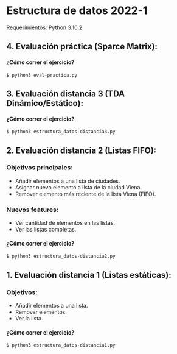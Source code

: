 # Estructura de datos 2022-1

Requerimientos: Python 3.10.2

## 4. Evaluación práctica (Sparce Matrix):

#### ¿Cómo correr el ejercicio?
```shell
$ python3 eval-practica.py
```

## 3. Evaluación distancia 3 (TDA Dinámico/Estático):

#### ¿Cómo correr el ejercicio?
```shell
$ python3 estructura_datos-distancia3.py
```

## 2. Evaluación distancia 2 (Listas FIFO):
### Objetivos principales:
- Añadir elementos a una lista de ciudades.
- Asignar nuevo elemento a lista de la ciudad Viena. 
- Remover elemento más reciente de la lista Viena (FIFO).
### Nuevos features:
- Ver cantidad de elementos en las listas.
- Ver las listas completas.
#### ¿Cómo correr el ejercicio?
```shell
$ python3 estructura_datos-distancia2.py
```

## 1. Evaluación distancia 1 (Listas estáticas):
### Objetivos:
- Añadir elementos a una lista.
- Remover elementos.
- Ver la lista.

#### ¿Cómo correr el ejercicio?
```shell
$ python3 estructura_datos-distancia1.py
```

